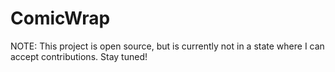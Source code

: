 # ComicWrap

NOTE: This project is open source, but is currently not in a state where I can accept contributions. Stay tuned!
